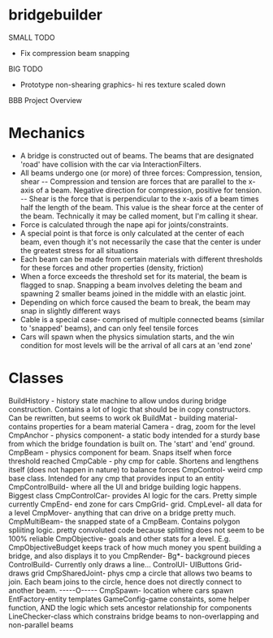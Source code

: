 bridgebuilder
=============

SMALL TODO
- Fix compression beam snapping

BIG TODO
- Prototype non-shearing graphics- hi res texture scaled down	

BBB Project Overview

Mechanics
========
- A bridge is constructed out of beams. The beams that are designated 'road' have collision with the car via InteractionFilters.
- All beams undergo one (or more) of three forces: Compression, tension, shear
-- Compression and tension are forces that are parallel to the x-axis of a beam. Negative direction for compression, positive for tension.
-- Shear is the force that is perpendicular to the x-axis of a beam times half the length of the beam. This value is the shear force at the center of the beam. Technically it may be called moment, but I'm calling it shear.
- Force is calculated through the nape api for joints/constraints.
- A special point is that force is only calculated at the center of each beam, even though it's not necessarily the case that the center is under the greatest stress for all situations
- Each beam can be made from certain materials with different thresholds for these forces and other properties (density, friction)
- When a force exceeds the threshold set for its material, the beam is flagged to snap. Snapping a beam involves deleting the beam and spawning 2 smaller beams joined in the middle with an elastic joint.
- Depending on which force caused the beam to break, the beam may snap in slightly different ways
- Cable is a special case- comprised of multiple connected beams (similar to 'snapped' beams), and can only feel tensile forces
- Cars will spawn when the physics simulation starts, and the win condition for most levels will be the arrival of all cars at an 'end zone'

Classes
=======
BuildHistory - history state machine to allow undos during bridge construction. Contains a lot of logic that should be in copy constructors. Can be rewritten, but seems to work ok
BuildMat - building material- contains properties for a beam material
Camera - drag, zoom for the level
CmpAnchor - physics component- a static body intended for a sturdy base from which the bridge foundation is built on. The 'start' and 'end' ground.
CmpBeam - physics component for beam. Snaps itself when force threshold reached
CmpCable - phy cmp for cable. Shortens and lengthens itself (does not happen in nature) to balance forces
CmpControl- weird cmp base class. Intended for any cmp that provides input to an entity
CmpControlBuild- where all the UI and bridge building logic happens. Biggest class
CmpControlCar- provides AI logic for the cars. Pretty simple currently
CmpEnd- end zone for cars
CmpGrid- grid.
CmpLevel- all data for a level
CmpMover- anything that can drive on a bridge pretty much.
CmpMultiBeam- the snapped state of a CmpBeam. Contains polygon spliiting logic. pretty convoluted code because splitting does not seem to be 100% reliable
CmpObjective- goals and other stats for a level. E.g. CmpObjectiveBudget keeps track of how much money you spent building a bridge, and also displays it to you
CmpRender-
	Bg*- background pieces
	ControlBuild- Currently only draws a line...
	ControlUI- UIButtons
	Grid- draws grid
CmpSharedJoint- phys cmp a circle that allows two beams to join. Each beam joins to the circle, hence does not directly connect to another beam. -----O-----
CmpSpawn- location where cars spawn
EntFactory-entity templates
GameConfig-game constaints, some helper function, AND the logic which sets ancestor relationship for components
LineChecker-class which constrains bridge beams to non-overlapping and non-parallel beams


	

